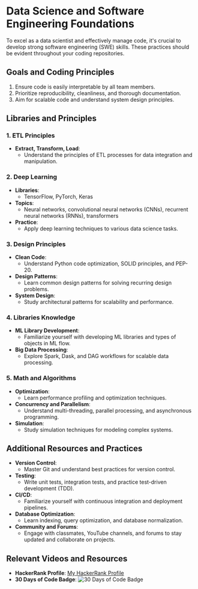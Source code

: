 # Data Science and Software Engineering Foundations

To excel as a data scientist and effectively manage code, it's crucial to develop strong software engineering (SWE) skills. These practices should be evident throughout your coding repositories.

## Goals and Coding Principles

1. Ensure code is easily interpretable by all team members.
2. Prioritize reproducibility, cleanliness, and thorough documentation.
3. Aim for scalable code and understand system design principles.

## Libraries and Principles

### 1. ETL Principles

- **Extract, Transform, Load**:
  - Understand the principles of ETL processes for data integration and manipulation.

### 2. Deep Learning

- **Libraries**: 
  - TensorFlow, PyTorch, Keras
- **Topics**:
  - Neural networks, convolutional neural networks (CNNs), recurrent neural networks (RNNs), transformers
- **Practice**: 
  - Apply deep learning techniques to various data science tasks.

### 3. Design Principles

- **Clean Code**:
  - Understand Python code optimization, SOLID principles, and PEP-20.
- **Design Patterns**:
  - Learn common design patterns for solving recurring design problems.
- **System Design**:
  - Study architectural patterns for scalability and performance.
  
### 4. Libraries Knowledge

- **ML Library Development**:
  - Familiarize yourself with developing ML libraries and types of objects in ML flow.
- **Big Data Processing**:
  - Explore Spark, Dask, and DAG workflows for scalable data processing.

### 5. Math and Algorithms

- **Optimization**:
  - Learn performance profiling and optimization techniques.
- **Concurrency and Parallelism**:
  - Understand multi-threading, parallel processing, and asynchronous programming.
- **Simulation**:
  - Study simulation techniques for modeling complex systems.

## Additional Resources and Practices

- **Version Control**:
  - Master Git and understand best practices for version control.
- **Testing**:
  - Write unit tests, integration tests, and practice test-driven development (TDD).
- **CI/CD**:
  - Familiarize yourself with continuous integration and deployment pipelines.
- **Database Optimization**:
  - Learn indexing, query optimization, and database normalization.
- **Community and Forums**:
  - Engage with classmates, YouTube channels, and forums to stay updated and collaborate on projects.

## Relevant Videos and Resources

- **HackerRank Profile**: [My HackerRank Profile](https://www.hackerrank.com/ethannorton12)
- **30 Days of Code Badge**: ![30 Days of Code Badge](https://hrcdn.net/fcore/assets/badges/30-days-of-code-a772ae4c2f.svg)

